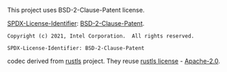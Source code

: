 This project uses BSD-2-Clause-Patent license.

[SPDX-License-Identifier](https://spdx.org/licenses/): [BSD-2-Clause-Patent](https://spdx.org/licenses/BSD-2-Clause-Patent.html).

```
Copyright (c) 2021, Intel Corporation.  All rights reserved.

SPDX-License-Identifier: BSD-2-Clause-Patent
```

codec derived from [rustls](https://github.com/ctz/rustls) project.
They reuse [rustls license](https://github.com/ctz/rustls/blob/main/LICENSE) - [Apache-2.0](https://spdx.org/licenses/Apache-2.0.html).
